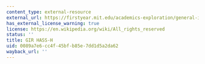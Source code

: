 ```yaml
---
content_type: external-resource
external_url: https://firstyear.mit.edu/academics-exploration/general-institute-requirements-girs/humanities-arts-and-social-sciences-hass-requirement/
has_external_license_warning: true
license: https://en.wikipedia.org/wiki/All_rights_reserved
status: ''
title: GIR HASS-H
uid: 0089a7e6-cc4f-45bf-b85e-7dd1d5a2da62
wayback_url: ''
---
```

